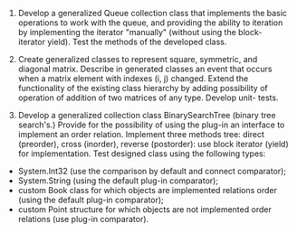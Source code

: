 1. Develop a generalized Queue collection class that implements the basic
operations to work with the queue, and providing the ability to
iteration by implementing the iterator "manually" (without using the block-
iterator yield). Test the methods of the developed class.

2. Create generalized classes to represent square, symmetric, and
diagonal matrix. Describe in generated classes
an event that occurs when a matrix element with indexes (i,
j) changed. Extend the functionality of the existing class hierarchy by adding
possibility of operation of addition of two matrices of any type. Develop unit-
tests.

3. Develop a generalized collection class BinarySearchTree (binary tree
search's.) Provide for the possibility of using the plug-in
an interface to implement an order relation. Implement three methods
tree: direct (preorder), cross (inorder), reverse (postorder):
use block iterator (yield) for implementation. Test
designed class using the following types:
- System.Int32 (use the comparison by default and connect
comparator);
- System.String (using the default plug-in
comparator);
- custom Book class for which objects are implemented
relations order (using the default plug-in
comparator);
- custom Point structure for which objects are not implemented
order relations (use plug-in comparator).
